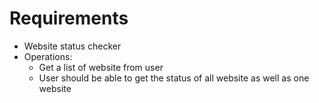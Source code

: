 # Requirements

- Website status checker
- Operations:
  - Get a list of website from user
  - User should be able to get the status of all website as well as one website
